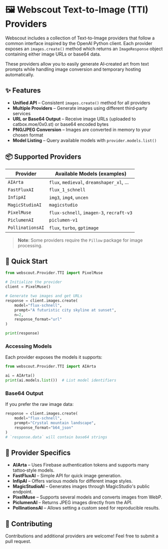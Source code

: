 # 🖼️ Webscout Text-to-Image (TTI) Providers

Webscout includes a collection of Text-to-Image providers that follow a common interface inspired by the OpenAI Python client. Each provider exposes an `images.create()` method which returns an `ImageResponse` object containing either image URLs or base64 data.

These providers allow you to easily generate AI‑created art from text prompts while handling image conversion and temporary hosting automatically.

## ✨ Features

- **Unified API** – Consistent `images.create()` method for all providers
- **Multiple Providers** – Generate images using different third‑party services
- **URL or Base64 Output** – Receive image URLs (uploaded to catbox.moe/0x0.st) or base64 encoded bytes
- **PNG/JPEG Conversion** – Images are converted in memory to your chosen format
- **Model Listing** – Query available models with `provider.models.list()`

## 📦 Supported Providers

| Provider         | Available Models (examples)               |
| ---------------- | ----------------------------------------- |
| `AIArta`         | `flux`, `medieval`, `dreamshaper_xl`, ... |
| `FastFluxAI`     | `flux_1_schnell`                          |
| `InfipAI`        | `img3`, `img4`, `uncen`                   |
| `MagicStudioAI`  | `magicstudio`                             |
| `PixelMuse`      | `flux-schnell`, `imagen-3`, `recraft-v3`  |
| `PiclumenAI`     | `piclumen-v1`                             |
| `PollinationsAI` | `flux`, `turbo`, `gptimage`               |

> **Note**: Some providers require the `Pillow` package for image processing.

## 🚀 Quick Start

```python
from webscout.Provider.TTI import PixelMuse

# Initialize the provider
client = PixelMuse()

# Generate two images and get URLs
response = client.images.create(
    model="flux-schnell",
    prompt="A futuristic city skyline at sunset",
    n=2,
    response_format="url"
)

print(response)
```

### Accessing Models

Each provider exposes the models it supports:

```python
from webscout.Provider.TTI import AIArta

ai = AIArta()
print(ai.models.list())  # List model identifiers
```

### Base64 Output

If you prefer the raw image data:

```python
response = client.images.create(
    model="flux-schnell",
    prompt="Crystal mountain landscape",
    response_format="b64_json"
)
# `response.data` will contain base64 strings
```

## 🔧 Provider Specifics

- **AIArta** – Uses Firebase authentication tokens and supports many tattoo‑style models.
- **FastFluxAI** – Simple API for quick image generation.
- **InfipAI** – Offers various models for different image styles.
- **MagicStudioAI** – Generates images through MagicStudio's public endpoint.
- **PixelMuse** – Supports several models and converts images from WebP.
- **PiclumenAI** – Returns JPEG images directly from the API.
- **PollinationsAI** – Allows setting a custom seed for reproducible results.

## 🤝 Contributing

Contributions and additional providers are welcome! Feel free to submit a pull request.
